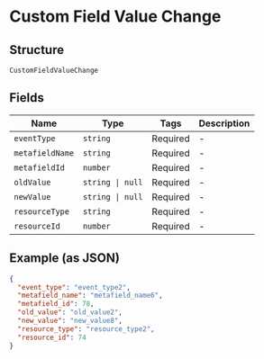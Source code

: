 
# Custom Field Value Change

## Structure

`CustomFieldValueChange`

## Fields

| Name | Type | Tags | Description |
|  --- | --- | --- | --- |
| `eventType` | `string` | Required | - |
| `metafieldName` | `string` | Required | - |
| `metafieldId` | `number` | Required | - |
| `oldValue` | `string \| null` | Required | - |
| `newValue` | `string \| null` | Required | - |
| `resourceType` | `string` | Required | - |
| `resourceId` | `number` | Required | - |

## Example (as JSON)

```json
{
  "event_type": "event_type2",
  "metafield_name": "metafield_name6",
  "metafield_id": 78,
  "old_value": "old_value2",
  "new_value": "new_value8",
  "resource_type": "resource_type2",
  "resource_id": 74
}
```

